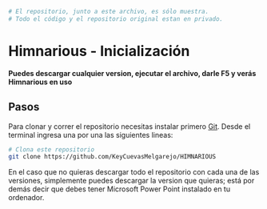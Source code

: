 ```bash
# El repositorio, junto a este archivo, es sólo muestra. 
# Todo el código y el repositorio original estan en privado.
```
# Himnarious - Inicialización

**Puedes descargar cualquier version, ejecutar el archivo, darle F5 y verás Himnarious en uso**

## Pasos

Para clonar y correr el repositorio necesitas instalar primero [Git](https://git-scm.com). Desde el terminal ingresa una por una las siguientes lineas:

```bash
# Clona este repositorio
git clone https://github.com/KeyCuevasMelgarejo/HIMNARIOUS
```

En el caso que no quieras descargar todo el repositorio con cada una de las versiones, simplemente puedes descargar la version que quieras; está por demás decir que debes tener Microsoft Power Point instalado en tu ordenador.

